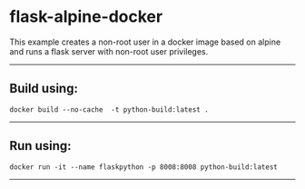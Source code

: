 
# flask-alpine-docker

This example creates a non-root user in a docker image based on alpine and runs a flask server with non-root user privileges.

---

## Build using:
```
docker build --no-cache  -t python-build:latest .
```
---

## Run using:
```
docker run -it --name flaskpython -p 8008:8008 python-build:latest
```

---
